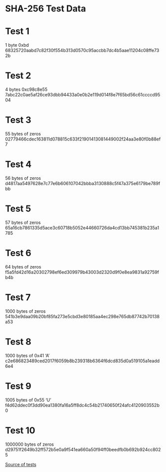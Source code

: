 # SHA-256 Test Data

# Test 1 
1 byte 0xbd
68325720aabd7c82f30f554b313d0570c95accbb7dc4b5aae11204c08ffe732b

# Test 2 
4 bytes 0xc98c8e55
7abc22c0ae5af26ce93dbb94433a0e0b2e119d014f8e7f65bd56c61ccccd9504

# Test 3
55 bytes of zeros
02779466cdec163811d078815c633f21901413081449002f24aa3e80f0b88ef7

# Test 4
56 bytes of zeros
d4817aa5497628e7c77e6b606107042bbba3130888c5f47a375e6179be789fbb

# Test 5
57 bytes of zeros
65a16cb7861335d5ace3c60718b5052e44660726da4cd13bb745381b235a1785

# Test 6
64 bytes of zeros
f5a5fd42d16a20302798ef6ed309979b43003d2320d9f0e8ea9831a92759fb4b

# Test 7
1000 bytes of zeros
541b3e9daa09b20bf85fa273e5cbd3e80185aa4ec298e765db87742b70138a53

# Test 8
1000 bytes of 0x41 ‘A’
c2e686823489ced2017f6059b8b239318b6364f6dcd835d0a519105a1eadd6e4

# Test 9
1005 bytes of 0x55 ‘U’
f4d62ddec0f3dd90ea1380fa16a5ff8dc4c54b21740650f24afc4120903552b0

# Test 10
1000000 bytes of zeros
d29751f2649b32ff572b5e0a9f541ea660a50f94ff0beedfb0b692b924cc8025

[Source of tests](https://csrc.nist.gov/CSRC/media/Projects/Cryptographic-Standards-and-Guidelines/documents/examples/SHA2_Additional.pdf)